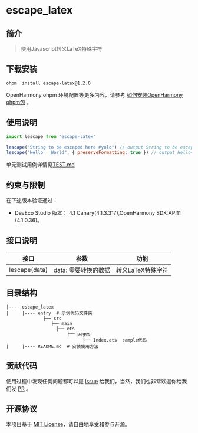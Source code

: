 # escape_latex

## 简介

> 使用Javascript转义LaTeX特殊字符

## 下载安装

```shell
ohpm  install escape-latex@1.2.0
```

OpenHarmony ohpm 环境配置等更多内容，请参考 [如何安装OpenHarmony ohpm包](https://gitee.com/openharmony-tpc/docs/blob/master/OpenHarmony_har_usage.md) 。

## 使用说明


```js
import lescape from "escape-latex"

lescape("String to be escaped here #yolo") // output String to be escaped here \\#yolo
lescape("Hello   World", { preserveFormatting: true }) // output Hello~~~World
```
单元测试用例详情见[TEST.md](https://gitee.com/openharmony-tpc/openharmony_tpc_samples/blob/master/escape_latex/TEST.md)

## 约束与限制

在下述版本验证通过：

- DevEco Studio 版本： 4.1 Canary(4.1.3.317),OpenHarmony SDK:API11 (4.1.0.36)。

## 接口说明

| **接口**        | 参数            | 功能        |
|---------------|---------------|-----------|
| lescape(data) | data: 需要转换的数据 |   转义LaTeX特殊字符    |

## 目录结构

````
|---- escape_latex
|     |---- entry  # 示例代码文件夹
              ├── src  
                 ├── main   
                   ├── ets
                       ├── pages
                             ├── Index.ets  sample代码
|     |---- README.md  # 安装使用方法                    
````

## 贡献代码

使用过程中发现任何问题都可以提 [Issue](https://gitee.com/openharmony-tpc/openharmony_tpc_samples/issues)
给我们，当然，我们也非常欢迎你给我们发 [PR](https://gitee.com/openharmony-tpc/openharmony_tpc_samples/pulls) 。

## 开源协议

本项目基于 [MIT License](https://gitee.com/openharmony-tpc/openharmony_tpc_samples/blob/master/escape_latex/LICENSE)，请自由地享受和参与开源。
    
